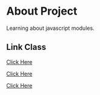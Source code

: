 # About Project
Learning about javascript modules.

## Link Class
[Click Here](https://www.youtube.com/watch?v=42JwezkHVVI)


[Click Here](https://www.youtube.com/watch?v=-Hc7V1R5bt0)


[Click Here](https://www.origamid.com/slide/youtube/#/0101-javascript-antes-do-framework/4)

